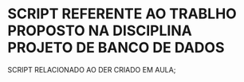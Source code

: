 # SCRIPT REFERENTE AO TRABLHO PROPOSTO NA DISCIPLINA PROJETO DE BANCO DE DADOS
SCRIPT RELACIONADO AO DER CRIADO EM AULA;